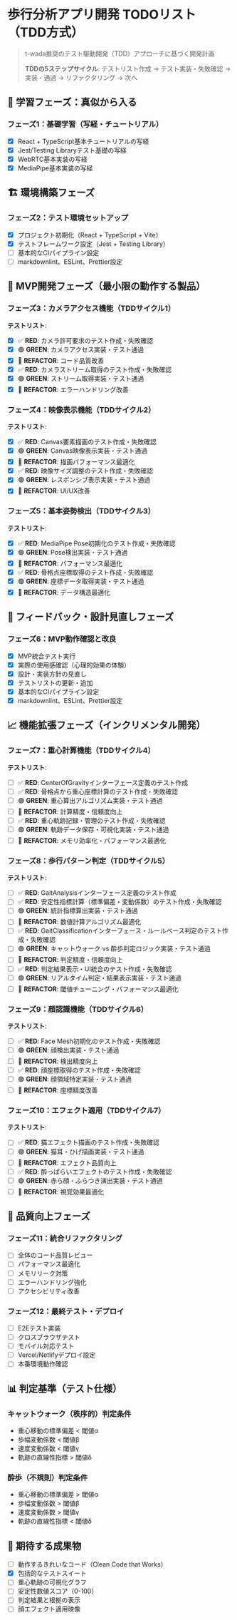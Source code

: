 # 歩行分析アプリ開発 TODOリスト（TDD方式）

> t-wada推奨のテスト駆動開発（TDD）アプローチに基づく開発計画
>
> **TDDの5ステップサイクル**: テストリスト作成 → テスト実装・失敗確認 → 実装・通過 → リファクタリング → 次へ

## 🎯 学習フェーズ：真似から入る

### フェーズ1：基礎学習（写経・チュートリアル）

- [x] React + TypeScript基本チュートリアルの写経
- [x] Jest/Testing Libraryテスト基礎の写経  
- [x] WebRTC基本実装の写経
- [x] MediaPipe基本実装の写経

## 🏗️ 環境構築フェーズ

### フェーズ2：テスト環境セットアップ

- [x] プロジェクト初期化（React + TypeScript + Vite）
- [x] テストフレームワーク設定（Jest + Testing Library）
- [ ] 基本的なCIパイプライン設定
- [ ] markdownlint、ESLint、Prettier設定

## 🚀 MVP開発フェーズ（最小限の動作する製品）

### フェーズ3：カメラアクセス機能（TDDサイクル1）

**テストリスト**:

- [x] ✅ **RED**: カメラ許可要求のテスト作成・失敗確認
- [x] 🟢 **GREEN**: カメラアクセス実装・テスト通過
- [x] 🔄 **REFACTOR**: コード品質改善
- [x] ✅ **RED**: カメラストリーム取得のテスト作成・失敗確認  
- [x] 🟢 **GREEN**: ストリーム取得実装・テスト通過
- [x] 🔄 **REFACTOR**: エラーハンドリング改善

### フェーズ4：映像表示機能（TDDサイクル2）

**テストリスト**:

- [x] ✅ **RED**: Canvas要素描画のテスト作成・失敗確認
- [x] 🟢 **GREEN**: Canvas映像表示実装・テスト通過  
- [x] 🔄 **REFACTOR**: 描画パフォーマンス最適化
- [x] ✅ **RED**: 映像サイズ調整のテスト作成・失敗確認
- [x] 🟢 **GREEN**: レスポンシブ表示実装・テスト通過
- [x] 🔄 **REFACTOR**: UI/UX改善

### フェーズ5：基本姿勢検出（TDDサイクル3）

**テストリスト**:

- [x] ✅ **RED**: MediaPipe Pose初期化のテスト作成・失敗確認
- [x] 🟢 **GREEN**: Pose検出実装・テスト通過
- [x] 🔄 **REFACTOR**: パフォーマンス最適化
- [x] ✅ **RED**: 骨格点座標取得のテスト作成・失敗確認
- [x] 🟢 **GREEN**: 座標データ取得実装・テスト通過  
- [x] 🔄 **REFACTOR**: データ構造最適化

## 🔄 フィードバック・設計見直しフェーズ

### フェーズ6：MVP動作確認と改良

- [x] MVP統合テスト実行
- [x] 実際の使用感確認（心理的効果の体験）
- [x] 設計・実装方針の見直し
- [x] テストリストの更新・追加
- [x] 基本的なCIパイプライン設定
- [x] markdownlint、ESLint、Prettier設定

## 📈 機能拡張フェーズ（インクリメンタル開発）

### フェーズ7：重心計算機能（TDDサイクル4）

**テストリスト**:

- [ ] ✅ **RED**: CenterOfGravityインターフェース定義のテスト作成
- [ ] ✅ **RED**: 骨格点から重心座標計算のテスト作成・失敗確認
- [ ] 🟢 **GREEN**: 重心算出アルゴリズム実装・テスト通過
- [ ] 🔄 **REFACTOR**: 計算精度・信頼度向上
- [ ] ✅ **RED**: 重心軌跡記録・管理のテスト作成・失敗確認
- [ ] 🟢 **GREEN**: 軌跡データ保存・可視化実装・テスト通過
- [ ] 🔄 **REFACTOR**: メモリ効率化・パフォーマンス最適化

### フェーズ8：歩行パターン判定（TDDサイクル5）

**テストリスト**:

- [ ] ✅ **RED**: GaitAnalysisインターフェース定義のテスト作成
- [ ] ✅ **RED**: 安定性指標計算（標準偏差・変動係数）のテスト作成・失敗確認
- [ ] 🟢 **GREEN**: 統計指標算出実装・テスト通過
- [ ] 🔄 **REFACTOR**: 数値計算アルゴリズム最適化
- [ ] ✅ **RED**: GaitClassificationインターフェース・ルールベース判定のテスト作成・失敗確認
- [ ] 🟢 **GREEN**: キャットウォーク vs 酔歩判定ロジック実装・テスト通過
- [ ] 🔄 **REFACTOR**: 判定精度・信頼度向上
- [ ] ✅ **RED**: 判定結果表示・UI統合のテスト作成・失敗確認
- [ ] 🟢 **GREEN**: リアルタイム判定・結果表示実装・テスト通過
- [ ] 🔄 **REFACTOR**: 閾値チューニング・パフォーマンス最適化

### フェーズ9：顔認識機能（TDDサイクル6）

**テストリスト**:

- [ ] ✅ **RED**: Face Mesh初期化のテスト作成・失敗確認
- [ ] 🟢 **GREEN**: 顔検出実装・テスト通過
- [ ] 🔄 **REFACTOR**: 検出精度向上
- [ ] ✅ **RED**: 顔座標取得のテスト作成・失敗確認
- [ ] 🟢 **GREEN**: 顔領域特定実装・テスト通過
- [ ] 🔄 **REFACTOR**: 座標精度改善

### フェーズ10：エフェクト適用（TDDサイクル7）

**テストリスト**:

- [ ] ✅ **RED**: 猫エフェクト描画のテスト作成・失敗確認
- [ ] 🟢 **GREEN**: 猫耳・ひげ描画実装・テスト通過
- [ ] 🔄 **REFACTOR**: エフェクト品質向上
- [ ] ✅ **RED**: 酔っぱらいエフェクトのテスト作成・失敗確認
- [ ] 🟢 **GREEN**: 赤ら顔・ふらつき演出実装・テスト通過
- [ ] 🔄 **REFACTOR**: 視覚効果最適化

## 🔧 品質向上フェーズ

### フェーズ11：統合リファクタリング

- [ ] 全体のコード品質レビュー
- [ ] パフォーマンス最適化
- [ ] メモリリーク対策
- [ ] エラーハンドリング強化
- [ ] アクセシビリティ改善

### フェーズ12：最終テスト・デプロイ

- [ ] E2Eテスト実装
- [ ] クロスブラウザテスト
- [ ] モバイル対応テスト
- [ ] Vercel/Netlifyデプロイ設定
- [ ] 本番環境動作確認

## 📊 判定基準（テスト仕様）

### キャットウォーク（秩序的）判定条件

- 重心移動の標準偏差 < 閾値α
- 歩幅変動係数 < 閾値β  
- 速度変動係数 < 閾値γ
- 軌跡の直線性指標 > 閾値δ

### 酔歩（不規則）判定条件

- 重心移動の標準偏差 > 閾値α
- 歩幅変動係数 > 閾値β
- 速度変動係数 > 閾値γ  
- 軌跡の直線性指標 < 閾値δ

## 🎯 期待する成果物

- [ ] 動作するきれいなコード（Clean Code that Works）
- [x] 包括的なテストスイート
- [ ] 重心軌跡の可視化グラフ
- [ ] 安定性数値スコア（0-100）
- [ ] 判定結果と根拠の表示
- [ ] 顔エフェクト適用映像
